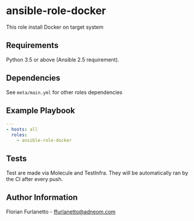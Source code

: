 # ansible-role-docker

This role install Docker on target system

Requirements
------------

Python 3.5 or above (Ansible 2.5 requirement).

Dependencies
------------

See `meta/main.yml` for other roles dependencies

Example Playbook
----------------

```yaml
---
- hosts: all
  roles:
    - ansible-role-docker
```

Tests
-----

Test are made via Molecule and TestInfra. They will be automatically ran by the CI after every push.

Author Information
------------------

Florian Furlanetto - ffurlanetto@adneom.com
